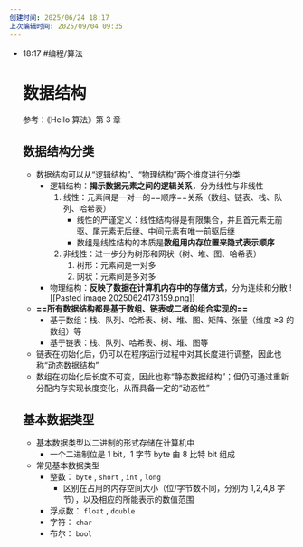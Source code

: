 ```yaml
---
创建时间: 2025/06/24 18:17
上次编辑时间: 2025/09/04 09:35
---
```


- 18:17 
	#编程/算法 
	# 数据结构
	参考：《Hello 算法》第 3 章
	## 数据结构分类
	- 数据结构可以从“逻辑结构”、“物理结构”两个维度进行分类
		- 逻辑结构：**揭示数据元素之间的逻辑关系**，分为线性与非线性
			1. 线性：元素间是一对一的==顺序==关系（数组、链表、栈、队列、哈希表）
				- 线性的严谨定义：线性结构得是有限集合，并且首元素无前驱、尾元素无后继、中间元素有唯一前驱后继 
				- 数组是线性结构的本质是**数组用内存位置来隐式表示顺序**
			2. 非线性：进一步分为树形和网状（树、堆、图、哈希表）
				1. 树形：元素间是一对多
				2. 网状：元素间是多对多
		- 物理结构：**反映了数据在计算机内存中的存储方式**，分为连续和分散
		![[Pasted image 20250624173159.png]] 
	- **==所有数据结构都是基于数组、链表或二者的组合实现的==**
		- 基于数组：栈、队列、哈希表、树、堆、图、矩阵、张量（维度 ≥3 的数组）等
		- 基于链表：栈、队列、哈希表、树、堆、图等
	- 链表在初始化后，仍可以在程序运行过程中对其长度进行调整，因此也称“动态数据结构”
	- 数组在初始化后长度不可变，因此也称“静态数据结构”；但仍可通过重新分配内存实现长度变化，从而具备一定的“动态性”
	## 基本数据类型
	- 基本数据类型以二进制的形式存储在计算机中
		- 一个二进制位是 1 bit，1 字节 byte 由 8 比特 bit 组成
	- 常见基本数据类型
		- 整数： `byte` , `short` , `int`  , `long`
			- 区别在占用的内存空间大小（位/字节数不同，分别为 1,2,4,8 字节），以及相应的所能表示的数值范围
		- 浮点数： `float` , `double`
		- 字符： `char`
		- 布尔： `bool`
	
	 